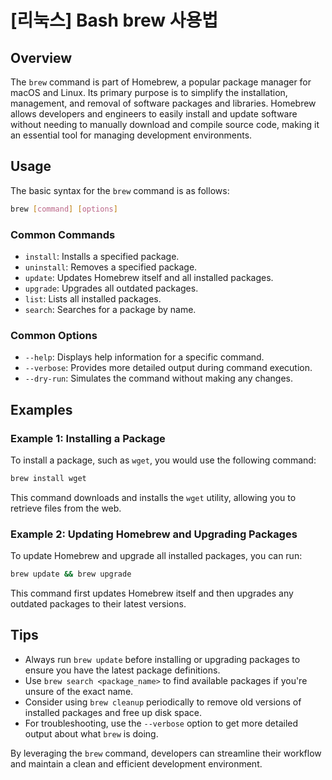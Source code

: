 # [리눅스] Bash brew 사용법

## Overview
The `brew` command is part of Homebrew, a popular package manager for macOS and Linux. Its primary purpose is to simplify the installation, management, and removal of software packages and libraries. Homebrew allows developers and engineers to easily install and update software without needing to manually download and compile source code, making it an essential tool for managing development environments.

## Usage
The basic syntax for the `brew` command is as follows:

```bash
brew [command] [options]
```

### Common Commands
- `install`: Installs a specified package.
- `uninstall`: Removes a specified package.
- `update`: Updates Homebrew itself and all installed packages.
- `upgrade`: Upgrades all outdated packages.
- `list`: Lists all installed packages.
- `search`: Searches for a package by name.

### Common Options
- `--help`: Displays help information for a specific command.
- `--verbose`: Provides more detailed output during command execution.
- `--dry-run`: Simulates the command without making any changes.

## Examples

### Example 1: Installing a Package
To install a package, such as `wget`, you would use the following command:

```bash
brew install wget
```
This command downloads and installs the `wget` utility, allowing you to retrieve files from the web.

### Example 2: Updating Homebrew and Upgrading Packages
To update Homebrew and upgrade all installed packages, you can run:

```bash
brew update && brew upgrade
```
This command first updates Homebrew itself and then upgrades any outdated packages to their latest versions.

## Tips
- Always run `brew update` before installing or upgrading packages to ensure you have the latest package definitions.
- Use `brew search <package_name>` to find available packages if you're unsure of the exact name.
- Consider using `brew cleanup` periodically to remove old versions of installed packages and free up disk space.
- For troubleshooting, use the `--verbose` option to get more detailed output about what `brew` is doing.

By leveraging the `brew` command, developers can streamline their workflow and maintain a clean and efficient development environment.